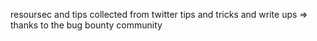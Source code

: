 resoursec and tips collected from twitter tips and tricks and write ups => thanks to the bug bounty community
